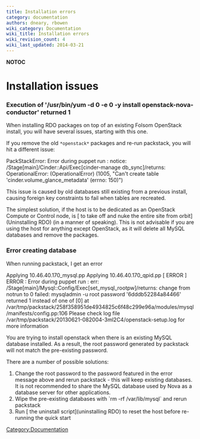 ```yaml
---
title: Installation errors
category: documentation
authors: dneary, rbowen
wiki_category: Documentation
wiki_title: Installation errors
wiki_revision_count: 4
wiki_last_updated: 2014-03-21
---
```


__NOTOC__

# Installation issues

### Execution of '/usr/bin/yum -d 0 -e 0 -y install openstack-nova-conductor' returned 1

When installing RDO packages on top of an existing Folsom OpenStack install, you will have several issues, starting with this one.

If you remove the old `*openstack*` packages and re-run packstack, you will hit a different issue:

PackStackError: Error during puppet run : notice: /Stage[main]/Cinder::Api/Exec[cinder-manage db_sync]/returns: OperationalError: (OperationalError) (1005, "Can't create table 'cinder.volume_glance_metadata' (errno: 150)")

This issue is caused by old databases still existing from a previous install, causing foreign key constraints to fail when tables are recreated.

The simplest solution, if the host is to be dedicated as an OpenStack Compute or Control node, is [ to take off and nuke the entire site from orbit](Uninstalling RDO) (in a manner of speaking). This is not advisable if you are using the host for anything except OpenStack, as it will delete all MySQL databases and remove the packages.

### Error creating database

When running packstack, I get an error

Applying 10.46.40.170_mysql.pp Applying 10.46.40.170_qpid.pp [ ERROR ] ERROR : Error during puppet run : err: /Stage[main]/Mysql::Config/Exec[set_mysql_rootpw]/returns: change from notrun to 0 failed: mysqladmin -u root password '6dddb52284a84466' returned 1 instead of one of [0] at /var/tmp/packstack/258f358951de4934825c6f48c299e96a/modules/mysql/manifests/config.pp:106 Please check log file /var/tmp/packstack/20130621-082004-3ml2C4/openstack-setup.log for more information

You are trying to install openstack when there is an existing MySQL database installed. As a result, the root password generated by packstack will not match the pre-existing password.

There are a number of possible solutions:

1.  Change the root password to the password featured in the error message above and rerun packstack - this will keep existing databases. It is not recommended to share the MySQL database used by Nova as a database server for other applications.
2.  Wipe the pre-existing databases with \`rm -rf /var/lib/mysql\` and rerun packstack
3.  Run [ the uninstall script](uninstalling RDO) to reset the host before re-running the quick start

<Category:Documentation>
